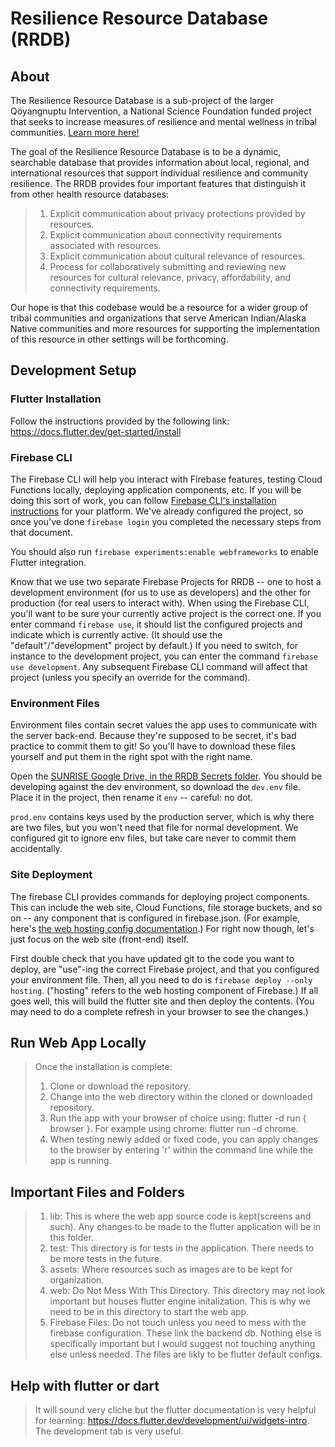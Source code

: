 # Resilience Resource Database (RRDB)

## About
The Resilience Resource Database is a sub-project of the larger Qöyangnuptu Intervention, a National Science Foundation funded project that seeks to increase measures of resilience and mental wellness in tribal communities. [Learn more here!](https://sites.google.com/nau.edu/qoyangnuptu/home) 

The goal of the Resilience Resource Database is to be a dynamic, searchable database that provides information about local, regional, and international resources that support individual resilience and community resilience. The RRDB provides four important features that distinguish it from other health resource databases:

> 1) Explicit communication about privacy protections provided by resources. 
> 2) Explicit communication about connectivity requirements associated with resources. 
> 3) Explicit communication about cultural relevance of resources. 
> 4) Process for collaboratively submitting and reviewing new resources for cultural relevance, privacy, affordability, and connectivity requirements.

Our hope is that this codebase would be a resource for a wider group of tribal communities and organizations that serve American Indian/Alaska Native communities and more resources for supporting the implementation of this resource in other settings will be forthcoming. 

## Development Setup

### Flutter Installation

Follow the instructions provided by the following link: https://docs.flutter.dev/get-started/install

### Firebase CLI

The Firebase CLI will help you interact with Firebase features, testing Cloud Functions locally, deploying application components, etc. If you will be doing this sort of work, you can follow [Firebase CLI's installation instructions](https://firebase.google.com/docs/cli) for your platform. We've already configured the project, so once you've done `firebase login` you completed the necessary steps from that document.

You should also run `firebase experiments:enable webframeworks` to enable Flutter integration.

Know that we use two separate Firebase Projects for RRDB -- one to host a development environment (for us to use as developers) and the other for production (for real users to interact with). When using the Firebase CLI, you'll want to be sure your currently active project is the correct one. If you enter command `firebase use`, it should list the configured projects and indicate which is currently active. (It should use the "default"/"development" project by default.) If you need to switch, for instance to the development project, you can enter the command `firebase use development`. Any subsequent Firebase CLI command will affect that project (unless you specify an override for the command).

### Environment Files

Environment files contain secret values the app uses to communicate with the server back-end. Because they're supposed to be secret, it's bad practice to commit them to git! So you'll have to download these files yourself and put them in the right spot with the right name.

Open the [SUNRISE Google Drive, in the RRDB Secrets folder](https://drive.google.com/drive/folders/1FZ4E5xWmeBb3uxIzHn8gFQy_Qw24IMOq). You should be developing against the dev environment, so download the `dev.env` file. Place it in the project, then rename it `env` -- careful: no dot.

`prod.env` contains keys used by the production server, which is why there are two files, but you won't need that file for normal development. We configured git to ignore env files, but take care never to commit them accidentally.

### Site Deployment

The firebase CLI provides commands for deploying project components. This can include the web site, Cloud Functions, file storage buckets, and so on -- any component that is configured in firebase.json. (For example, here's [the web hosting config documentation](https://firebase.google.com/docs/hosting/full-config).) For right now though, let's just focus on the web site (front-end) itself.

First double check that you have updated git to the code you want to deploy, are "use"-ing the correct Firebase project, and that you configured your environment file. Then, all you need to do is `firebase deploy --only hosting`. ("hosting" refers to the web hosting component of Firebase.) If all goes well, this will build the flutter site and then deploy the contents. (You may need to do a complete refresh in your browser to see the changes.)

## Run Web App Locally
> Once the installation is complete:
> 1) Clone or download the repository.
> 2) Change into the web directory within the cloned or downloaded repository.
> 3) Run the app with your browser of choice using: flutter -d run { browser }. For example using chrome: flutter run -d chrome.
> 4) When testing newly added or fixed code, you can apply changes to the browser by entering 'r' within the command line while the app is running.

## Important Files and Folders
> 1) lib: This is where the web app source code is kept(screens and such). Any changes to be made to the flutter application will be in this folder.
> 2) test: This directory is for tests in the application. There needs to be more tests in the future. 
> 3) assets: Where resources such as images are to be kept for organization.
> 4) web: Do Not Mess With This Directory. This directory may not look important but houses flutter engine initalization. This is why we need to be in this directory to start the web app.
> 5) Firebase Files: Do not touch unless you need to mess with the firebase configuration. These link the backend db. 
> Nothing else is specifically important but I would suggest not touching anything else unless needed. The files are likly to be flutter default configs.

## Help with flutter or dart
> It will sound very cliche but the flutter documentation is very helpful for learning: https://docs.flutter.dev/development/ui/widgets-intro. The development tab is very useful.
